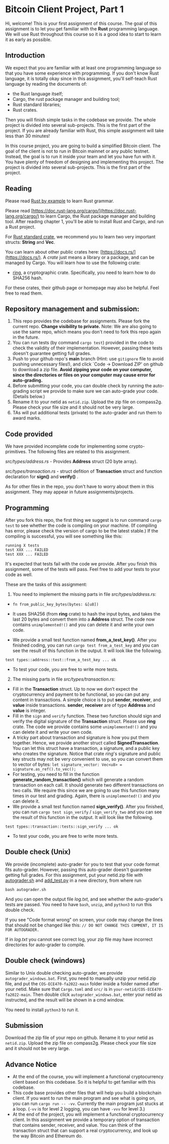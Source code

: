 # Bitcoin Client Project, Part 1

Hi, welcome! This is your first assignment of this course. The goal of this assignment is to let you get familiar with the **Rust** programming language. We will use Rust throughout this course so it is a good idea to start to learn it as early as possible.

## Introduction

We expect that you are familiar with at least one programming language so that you have some experience with programming. If you don't know Rust language, it is totally okay since in this assignment, you'll self-teach Rust language by reading the documents of:

- the Rust language itself;
- Cargo, the rust package manager and building tool;
- Rust standard libraries;
- Rust crates.

Then you will finish simple tasks in the codebase we provide. The whole project is divided into several sub-projects. This is the first part of the project.
If you are already familiar with Rust, this simple assignment will take less than 30 minutes!

In this course project, you are going to build a simplified Bitcoin client. The goal of the client is not to run in Bitcoin mainnet or any public testnet. Instead, the goal is to run it inside your team and let you have fun with it. You have plenty of freedom of designing and implementing this project.
The project is divided into several sub-projects. This is the first part of the project. 

## Reading 
Please read [Rust by example](https://doc.rust-lang.org/rust-by-example/) to learn Rust grammar.

Please read [https://doc.rust-lang.org/cargo/](https://doc.rust-lang.org/cargo/) to learn Cargo, the Rust package manager and building tool. After reading chapter 1, you'll be able to install Rust and Cargo, and run a Rust project.

For [Rust standard crate](https://doc.rust-lang.org/stable/std/), we recommend you to learn two very important structs: **String** and **Vec**.

You can learn about other public crates here: [https://docs.rs/](https://docs.rs/). A *crate* just means a library or a package, and can be managed by Cargo. You will learn how to use the following crate:
- [ring](https://docs.rs/ring/0.16.20/ring/), a cryptographic crate. Specifically, you need to learn how to do SHA256 hash.

For these crates, their github page or homepage may also be helpful. Feel free to read them.

## Repository management and submission:
1. This repo provides the codebase for assignments. Please fork the current repo. **Change visibility to private.** Note: We are also going to use the same repo, which means you don't need to fork this repo again in the future.
2. You can run tests (by command `cargo test`) provided in the code to check the validity of their implementation. However, passing these tests doesn't guarantee getting full grades. 
3. Push to your github repo's **main** branch (Hint: use `gitignore` file to avoid pushing unnecessary files!), and click `Code -> Download ZIP' on github to download a zip file. **Avoid zipping your code on your computer, since the directories or files on your computer may cause error for auto-grading.**
4. Before submitting your code, you can double check by running the auto-grading script we provide to make sure we can auto-grade your code. (Details below.) 
5. Rename it to your netid as `netid.zip`. Upload the zip file on compass2g. Please check your file size and it should not be very large.
6. TAs will put additional tests (private) to the auto-grader and run them to award marks.

## Code provided
We have provided incomplete code for implementing some crypto-primitives. The following files are related to this assignment.

_src/types/address.rs_ - Provides __Address__ struct (20 byte array).

_src/types/transaction.rs_ - struct defition of **Transaction** struct and function declaration for __sign()__ and __verify()__ .

As for other files in the repo, you don't have to worry about them in this assignment. They may appear in future assignments/projects.

## Programming
After you fork this repo, the first thing we suggest is to run command `cargo test` to see whether the code is compiling on your machine. (If compiling has error, please check the version of cargo to be the latest stable.) If the compiling is successful, you will see something like this:
```
running X tests
test XXX ... FAILED
test XXX ... FAILED
```
It's expected that tests fail with the code we provide. After you finish this assignment, some of the tests will pass. Feel free to add your tests to your code as well.

These are the tasks of this assignment:

1. You need to implement the missing parts in file _src/types/address.rs_:

- `fn from_public_key_bytes(bytes: &[u8])`

- It uses SHA256 (from **ring** crate) to hash the input bytes, and takes the last 20 bytes and convert them into a __Address__ struct. The code now contains `unimplemented!()` and you can delete it and write your own code.

- We provide a small test function named **from_a_test_key()**. After you finished coding, you can run `cargo test from_a_test_key` and you can see the result of this function in the output. It will look like the following.
```
test types::address::test::from_a_test_key ... ok
```
- To test your code, you are free to write more tests.

2. The missing parts in file _src/types/transaction.rs_: 

- Fill in the **Transaction** struct. Up to now we don’t expect the cryptocurrency and payment to be functional, so you can put any content in transactions. A simple choice is to put **sender**, **receiver**, and **value** inside transactions. **sender**, **receiver** are of type **Address** and **value** is integer.
- Fill in the `sign` and `verify` function. These two function should sign and verify the digital signature of the **Transaction** struct. Please use **ring** crate. The code we provide contains some `unimplemented!()` and you can delete it and write your own code.
- A tricky part about transaction and signature is how you put them together. Hence, we provide another struct called **SignedTransaction**. You can let this struct have a transaction, a signature, and a public key who creates the signature. Notice that crate *ring*'s signature and public key structs may not be very convenient to use, so you can convert them to vector of bytes: `let signature_vector: Vec<u8> = signature.as_ref().to_vec();`
- For testing, you need to fill in the function **generate_random_transaction()** which will generate a random transaction on each call. It should generate two different transactions on two calls. We require this since we are going to use this function many times in our test and grading. Again, there is `unimplemented!()` and you can delete it.
- We provide a small test function named **sign_verify()**. After you finished, you can run `cargo test sign_verify` / `sign_verify_two` and you can see the result of this function in the output. It will look like the following.
```
test types::transaction::tests::sign_verify ... ok
```
- To test your code, you are free to write more tests.

## Double check (Unix)
We provide (incomplete) auto-grader for you to test that your code format fits auto-grader. However, passing this auto-grader doesn't guarantee getting full grades. For this assignment, put your netid.zip file with [autograder.sh](autograder.sh) and [add_test.py](add_test.py) in a new directory, from where run
```
bash autograder.sh
```
And you can open the output file _log.txt_, and see whether the auto-grader's tests are passed. You need to have `bash`, `unzip`, and `python3` to run this double check.

If you see "Code format wrong" on screen, your code may change the lines that should not be changed like this: `// DO NOT CHANGE THIS COMMENT, IT IS FOR AUTOGRADER.`

If in _log.txt_ you cannot see correct log, your zip file may have incorrect directories for auto-grader to compile.

## Double check (windows)
Similar to Unix double checking auto-grader, we provide `autograder_windows.bat`. First, you need to manually unzip your netid.zip file, and put the `COS-ECE470-fa2022-main` folder inside a folder named after your netid. Make sure that `Cargo.toml` and `src/` is in `your-netid/COS-ECE470-fa2022-main`. Then double click `autograder_windows.bat`, enter your netid as instructed, and the result will be shown in a cmd window.

You need to install `python3` to run it.
## Submission
Download the zip file of your repo on github. Rename it to your netid as `netid.zip`. Upload the zip file on compass2g. Please check your file size and it should not be very large.

## Advance Notice
- At the end of the course, you will implement a functional cryptocurrency client based on this codebase. So it is helpful to get familiar with this codebase.
- This code base provides other files that will help you build a blockchain client. If you want to run the main program and see what is going on, you can run `cargo run -- -vv`. Currently the main program just stucks at a loop. (`-vv` is for level 2 logging, you can have `-vvv` for level 3.)
- At the end of the project, you will implement a functional cryptocurrency client. In this assignment we provide a temporary option of transaction that contains sender, receiver, and value. You can think of the transaction struct that can support a real cryptocurrency, and look up the way Bitcoin and Ethereum do.
